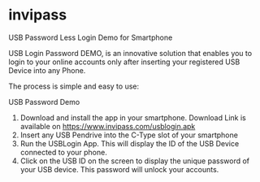 # invipass
USB Password Less Login Demo for Smartphone 

USB Login Password DEMO, is an innovative solution that enables you to login to your online accounts only after inserting your registered USB Device into any Phone.

The process is simple and easy to use:

USB Password Demo

1. Download and install the app in your smartphone. Download Link is available on https://www.invipass.com/usblogin.apk
2. Insert any USB Pendrive into the C-Type slot of your smartphone
3. Run the USBLogin App. This will display the ID of the USB Device connected to your phone.
4. Click on the USB ID on the screen to display the unique password of your USB device. This password will unlock your accounts.

